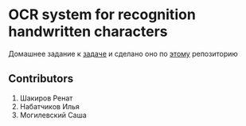 # OCR system for recognition handwritten characters

Домашнее задание к [задаче](https://github.com/aitalents/computer-vision-technology/tree/main/Topic%204.%20OCR)
и сделано оно по [этому](https://github.com/Alek-dr/OCR-Example/tree/master) репозиторию


## Contributors

1. Шакиров Ренат
2. Набатчиков Илья
3. Могилевский Саша